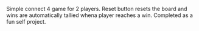 Simple connect 4 game for 2 players. Reset button resets the board and wins are automatically tallied whena player reaches a win. Completed as a fun self project.

